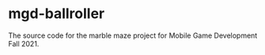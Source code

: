 # mgd-ballroller
The source code for the marble maze project for Mobile Game Development Fall 2021.
